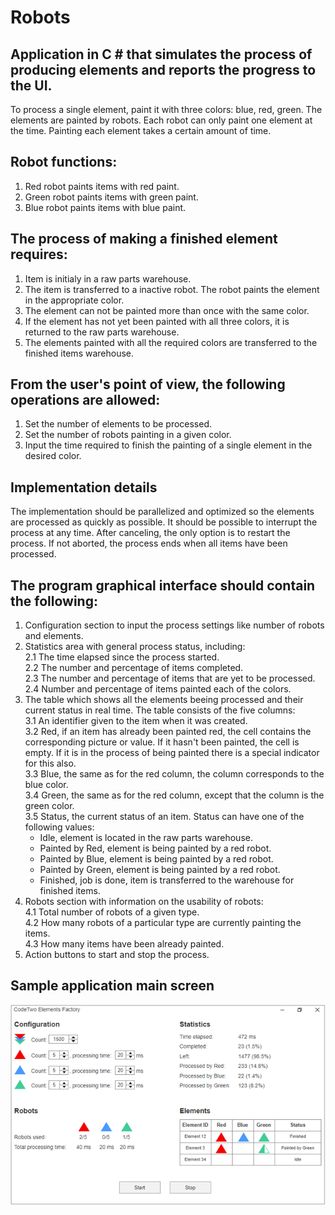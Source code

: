 # Robots

## Application in C # that simulates the process of producing elements and reports the progress to the UI.
To process a single element, paint it with three colors: blue, red, green. The elements are painted by robots. Each robot can only paint one element at the time. Painting each element takes a certain amount of time.

## Robot functions:
 1. Red robot paints items with red paint.
 2. Green robot paints items with green paint.
 3. Blue robot paints items with blue paint.

## The process of making a finished element requires:
 1. Item is initialy in a raw parts warehouse.
 2. The item is transferred to a inactive robot. The robot paints the element in the appropriate color.
 3. The element can not be painted more than once with the same color.
 4. If the element has not yet been painted with all three colors, it is returned to the raw parts warehouse.
 5. The elements painted with all the required colors are transferred to the finished items warehouse.

## From the user's point of view, the following operations are allowed:
 1. Set the number of elements to be processed.
 2. Set the number of robots painting in a given color.
 3. Input the time required to finish the painting of a single element in the desired color.

## Implementation details
The implementation should be parallelized and optimized so the elements are processed as quickly as possible. It should be possible to interrupt the process at any time. After canceling, the only option is to restart the process. If not aborted, the process ends when all items have been processed.

## The program graphical interface should contain the following:
1. Configuration section to input the process settings like number of robots and elements.
2. Statistics area with general process status, including:  
    2.1 The time elapsed since the process started.  
    2.2 The number and percentage of items completed.  
    2.3 The number and percentage of items that are yet to be processed.  
    2.4 Number and percentage of items painted each of the colors.  
3. The table which shows all the elements beeing processed and their current status in real time. The table consists of the five columns:  
    3.1 An identifier given to the item when it was created.  
    3.2 Red, if an item has already been painted red, the cell contains the corresponding picture or value. If it hasn't been painted, the cell is empty. If it is in the process of being painted there is a special indicator for this also.  
    3.3 Blue, the same as for the red column, the column corresponds to the blue color.  
    3.4 Green, the same as for the red column, except that the column is the green color.  
    3.5 Status, the current status of an item. Status can have one of the following values:  
      + Idle, element is located in the raw parts warehouse.
      + Painted by Red, element is being painted by a red robot.
      + Painted by Blue, element is being painted by a red robot.
      + Painted by Green, element is being painted by a red robot.
      + Finished, job is done, item is transferred to the warehouse for finished items.
4. Robots section with information on the usability of robots:  
    4.1 Total number of robots of a given type.  
    4.2 How many robots of a particular type are currently painting the items.  
    4.3 How many items have been already painted.  
5. Action buttons to start and stop the process.

## Sample application main screen
![Application main screen](https://github.com/maciejregulski/Robots/blob/main/Docs/mainscreen.png)
